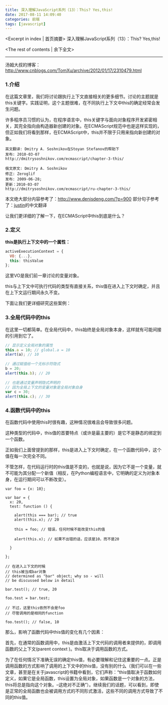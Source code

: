 ```yaml
---
title: 深入理解JavaScript系列（13）：This? Yes,this!
date: 2017-08-11 14:09:40
categories: 前端
tags: [javascript]
---
```

<Excerpt in index | 首页摘要> 
深入理解JavaScript系列（13）：This? Yes,this!
<!-- more -->
<The rest of contents | 余下全文>

-----
汤姆大叔的博客：http://www.cnblogs.com/TomXu/archive/2012/01/17/2310479.html

### 1.介绍
在这篇文章里，我们将讨论跟执行上下文直接相关的更多细节。讨论的主题就是this关键字。实践证明，这个主题很难，在不同执行上下文中this的确定经常会发生问题。

许多程序员习惯的认为，在程序语言中，this关键字与面向对象程序开发紧密相关，其完全指向由构造器新创建的对象。在ECMAScript规范中也是这样实现的，但正如我们将看到那样，在ECMAScript中，this并不限于只用来指向新创建的对象。

```
英文翻译: Dmitry A. Soshnikov在Stoyan Stefanov的帮助下
发布: 2010-03-07
http://dmitrysoshnikov.com/ecmascript/chapter-3-this/

俄文原文: Dmitry A. Soshnikov
修正: Zeroglif
发布: 2009-06-28; 
更新：2010-03-07
http://dmitrysoshnikov.com/ecmascript/ru-chapter-3-this/

```
本文绝大部分内容参考了：http://www.denisdeng.com/?p=900
部分句子参考了：[justin](http://www.cnblogs.com/justinw/archive/2010/05/04/1727295.html#this-value-in-the-global-code)的中文翻译

让我们更详细的了解一下，在ECMAScript中this到底是什么？

### 2.定义
**this是执行上下文中的一个属性：**

```javascript
activeExecutionContext = {
  VO: {...},
  this: thisValue
};
```
这里VO是我们前一章讨论的变量对象。

this与上下文中可执行代码的类型有直接关系，this值在进入上下文时确定，并且在上下文运行期间永久不变。

下面让我们更详细研究这些案例：

### 3.全局代码中的this
在这里一切都简单。在全局代码中，this始终是全局对象本身，这样就有可能间接的引用到它了。

```javascript
// 显示定义全局对象的属性
this.a = 10; // global.a = 10
alert(a); // 10
 
// 通过赋值给一个无标示符隐式
b = 20;
alert(this.b); // 20
 
// 也是通过变量声明隐式声明的
// 因为全局上下文的变量对象是全局对象自身
var c = 30;
alert(this.c); // 30
```

### 4.函数代码中的this
在函数代码中使用this时很有趣，这种情况很难且会导致很多问题。

这种类型的代码中，this值的首要特点（或许是最主要的）是它不是静态的绑定到一个函数。

正如我们上面曾提到的那样，this是进入上下文时确定，在一个函数代码中，这个值在每一次完全不同。

不管怎样，在代码运行时的this值是不变的，也就是说，因为它不是一个变量，就不可能为其分配一个新值（相反，在Python编程语言中，它明确的定义为对象本身，在运行期间可以不断改变）。

```
var foo = {x: 10};
 
var bar = {
  x: 20,
  test: function () {
 
    alert(this === bar); // true
    alert(this.x); // 20
 
    this = foo; // 错误，任何时候不能改变this的值
 
    alert(this.x); // 如果不出错的话，应该是10，而不是20
 
  }
 
};
 
// 在进入上下文的时候
// this被当成bar对象
// determined as "bar" object; why so - will
// be discussed below in detail
 
bar.test(); // true, 20
 
foo.test = bar.test;
 
// 不过，这里this依然不会是foo
// 尽管调用的是相同的function
 
foo.test(); // false, 10
```
那么，影响了函数代码中this值的变化有几个因素：

首先，在通常的函数调用中，this是由激活上下文代码的调用者来提供的，即调用函数的父上下文(parent context )。this取决于调用函数的方式。

为了在任何情况下准确无误的确定this值，有必要理解和记住这重要的一点。正是调用函数的方式影响了调用的上下文中的this值，没有别的什么（我们可以在一些文章，甚至是在关于javascript的书籍中看到，它们声称：“this值取决于函数如何定义，如果它是全局函数，this设置为全局对象，如果函数是一个对象的方法，this将总是指向这个对象。–这绝对不正确”）。继续我们的话题，可以看到，即使是正常的全局函数也会被调用方式的不同形式激活，这些不同的调用方式导致了不同的this值。

```
```


